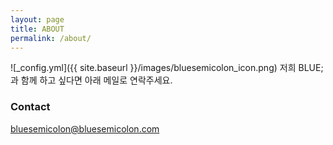 ```yaml
---
layout: page
title: ABOUT
permalink: /about/
---
```

![_config.yml]({{ site.baseurl }}/images/bluesemicolon_icon.png)
저희 BLUE; 과 함께 하고 싶다면 아래 메일로 연락주세요.

### Contact 

[bluesemicolon@bluesemicolon.com](mailto:bluesemicolon@bluesemicolon.com)